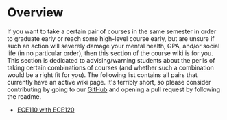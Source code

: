 # Overview

If you want to take a certain pair of courses in the same semester in order to graduate early or reach some high-level course early, but are unsure if such an action will severely damage your mental health, GPA, and/or social life (in no particular order), then this section of the course wiki is for you. This section is dedicated to advising/warning students about the perils of taking certain combinations of courses (and whether such a combination would be a right fit for you). The following list contains all pairs that currently have an active wiki page. It's terribly short, so please consider contributing by going to our [GitHub](https://github.com/hkn-alpha/wiki) and opening a pull request by following the readme.

- [ECE110 with ECE120](ECE110%20with%20ECE120.md)